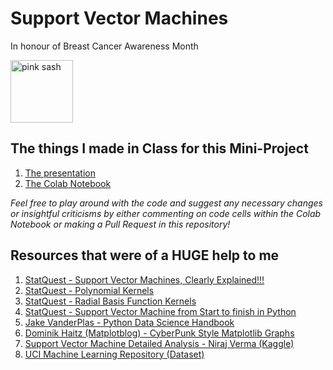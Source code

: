 # Support Vector Machines

In honour of Breast Cancer Awareness Month

<img src="https://careresource.org/wp-content/uploads/2018/10/pink-ribbon-logo-png-transparent-719x899.png" height="100px" alt="pink sash">

## The things I made in Class for this Mini-Project
1. [The presentation](https://docs.google.com/presentation/d/1ZuehaLkCsl3-HIKH5Lgf6eNPcWhKp32EqMdqJ2qCccA/edit?usp=sharing)
2. [The Colab Notebook](https://colab.research.google.com/drive/1mxu0Xj5ZVuIanu_1hwXpWLEEzKxfVdRy?usp=sharing)

_Feel free to play around with the code and suggest any necessary changes or insightful criticisms by either commenting on code cells within the Colab Notebook or making a Pull Request in this repository!_

## Resources that were of a HUGE help to me
1. [StatQuest - Support Vector Machines, Clearly Explained!!!](https://www.youtube.com/watch?v=efR1C6CvhmE)
2. [StatQuest - Polynomial Kernels](https://www.youtube.com/watch?v=Toet3EiSFcM)
3. [StatQuest - Radial Basis Function Kernels](https://www.youtube.com/watch?v=Qc5IyLW_hns&t=97s)
4. [StatQuest - Support Vector Machine from Start to finish in Python](https://www.youtube.com/watch?v=8A7L0GsBiLQ&t=54s)
5. [Jake VanderPlas - Python Data Science Handbook](https://jakevdp.github.io/PythonDataScienceHandbook/05.07-support-vector-machines.html)
6. [Dominik Haitz (Matplotblog) - CyberPunk Style Matplotlib Graphs](https://matplotlib.org/matplotblog/posts/matplotlib-cyberpunk-style/)
7. [Support Vector Machine Detailed Analysis - Niraj Verma (Kaggle)](https://www.kaggle.com/nirajvermafcb/support-vector-machine-detail-analysis)
8. [UCI Machine Learning Repository (Dataset)](https://archive.ics.uci.edu/ml/datasets.php)
